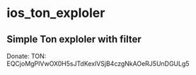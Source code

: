 # ios_ton_exploler

## Simple Ton exploler with filter

Donate:
TON: EQCjoMgPIVwOX0H5sJTdKexlVSjB4czgNkAOeRJ5UnDGULg5
